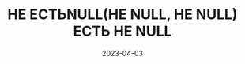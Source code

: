 ---
date: 2023-04-03
guid: c9d6fbb4-97c9-4cdb-93d2-91fae1d6942c
title: "НЕ ЕСТЬNULL(НЕ NULL, НЕ NULL) ЕСТЬ НЕ NULL"
question: |
    ```bsl
    ВЫБРАТЬ
        НЕ ЕСТЬNULL(НЕ NULL, НЕ NULL) ЕСТЬ НЕ NULL
    ```
options:
    - В строке результата запроса будет Ложь
    - В строке результата запроса будет Истина
    - В строке результата запроса будет Null
    - Запрос не выполнится
correct: 1
tags:
    - queries
source: https://t.me/JuniorOneS/531
---